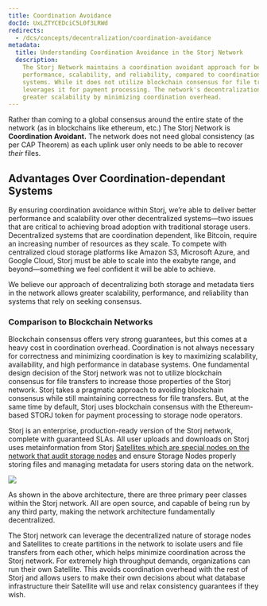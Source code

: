 ```yaml
---
title: Coordination Avoidance
docId: UxLZTYCEDciC5L0f3LRWd
redirects:
  - /dcs/concepts/decentralization/coordination-avoidance
metadata:
  title: Understanding Coordination Avoidance in the Storj Network
  description:
    The Storj Network maintains a coordination avoidant approach for better
    performance, scalability, and reliability, compared to coordination-dependent
    systems. While it does not utilize blockchain consensus for file transfers, it
    leverages it for payment processing. The network's decentralization allows for
    greater scalability by minimizing coordination overhead.
---
```


Rather than coming to a global consensus around the entire state of the network (as in blockchains like ethereum, etc.) The Storj Network is **Coordination Avoidant.** The network does not need global consistency (as per CAP Theorem) as each uplink user only needs to be able to recover _their_ files.

## Advantages Over Coordination-dependant Systems

By ensuring coordination avoidance within Storj, we’re able to deliver better performance and scalability over other decentralized systems—two issues that are critical to achieving broad adoption with traditional storage users. Decentralized systems that are coordination dependent, like Bitcoin, require an increasing number of resources as they scale. To compete with centralized cloud storage platforms like Amazon S3, Microsoft Azure, and Google Cloud, Storj must be able to scale into the exabyte range, and beyond—something we feel confident it will be able to achieve.

We believe our approach of decentralizing both storage and metadata tiers in the network allows greater scalability, performance, and reliability than systems that rely on seeking consensus.

### Comparison to Blockchain Networks

Blockchain consensus offers very strong guarantees, but this comes at a heavy cost in coordination overhead. Coordination is not always necessary for correctness and minimizing coordination is key to maximizing scalability, availability, and high performance in database systems. One fundamental design decision of the Storj network was not to utilize blockchain consensus for file transfers to increase those properties of the Storj network. Storj takes a pragmatic approach to avoiding blockchain consensus while still maintaining correctness for file transfers. But, at the same time by default, Storj uses blockchain consensus with the Ethereum-based STORJ token for payment processing to storage node operators.

Storj is an enterprise, production-ready version of the Storj network, complete with guaranteed SLAs. All user uploads and downloads on Storj uses metainformation from Storj [Satellites which are special nodes on the network that audit storage nodes](https://storj.io/blog/2018/12/decentralized-auditing-and-repair-the-low-key-life-of-data-resurrection/) and ensure Storage Nodes properly storing files and managing metadata for users storing data on the network.

![](https://link.us1.storjshare.io/raw/jua7rls6hkx5556qfcmhrqed2tfa/docs/images/9K_5V8vYA1l3jjFHSe3bl_image.png)

As shown in the above architecture, there are three primary peer classes within the Storj network. All are open source, and capable of being run by any third party, making the network architecture fundamentally decentralized.

The Storj network can leverage the decentralized nature of storage nodes and Satellites to create partitions in the network to isolate users and file transfers from each other, which helps minimize coordination across the Storj network. For extremely high throughput demands, organizations can run their own Satellite. This avoids coordination overhead with the rest of Storj and allows users to make their own decisions about what database infrastructure their Satellite will use and relax consistency guarantees if they wish.
